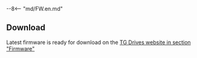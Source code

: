 --8<-- "md/FW.en.md"

## Download
Latest firmware is ready for download on the [TG Drives website in section "Firmware"](https://www.tgdrives.cz/products/servodrives/5819#firmwaresection)